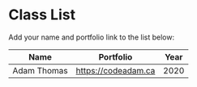 # Class List

Add your name and portfolio link to the list below:

| Name                           | Portfolio                                                    | Year       |
| ------------------------------ | ------------------------------------------------------------ | ---------- |
| Adam Thomas                    | https://codeadam.ca                                          | 2020       |
